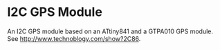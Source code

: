 # I2C GPS Module
An I2C GPS module based on an ATtiny841 and a GTPA010 GPS module. See <http://www.technoblogy.com/show?2C86>.
